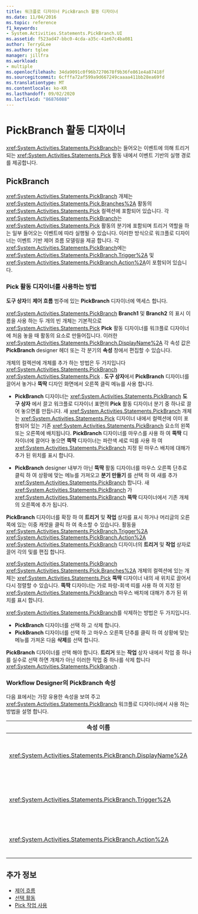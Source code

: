 ```yaml
---
title: 워크플로 디자이너 PickBranch 활동 디자이너
ms.date: 11/04/2016
ms.topic: reference
f1_keywords:
- System.Activities.Statements.PickBranch.UI
ms.assetid: f523ad47-bbc0-4cda-a35c-41e67c4ba081
author: TerryGLee
ms.author: tglee
manager: jillfra
ms.workload:
- multiple
ms.openlocfilehash: 34da9091c0f96b7270678f9b36fe861e4a87418f
ms.sourcegitcommit: 6cfffa72af599a9d667249caaaa411bb28ea69fd
ms.translationtype: MT
ms.contentlocale: ko-KR
ms.lasthandoff: 09/02/2020
ms.locfileid: "86876088"
---
```

# <a name="pickbranch-activity-designer"></a>PickBranch 활동 디자이너

<xref:System.Activities.Statements.PickBranch>는 들어오는 이벤트에 의해 트리거되는 <xref:System.Activities.Statements.Pick> 활동 내에서 이벤트 기반의 실행 경로를 제공합니다.

## <a name="pickbranch"></a>PickBranch

<xref:System.Activities.Statements.PickBranch> 개체는 <xref:System.Activities.Statements.Pick.Branches%2A> 활동의 <xref:System.Activities.Statements.Pick> 컬렉션에 포함되어 있습니다. 각 <xref:System.Activities.Statements.PickBranch>는 <xref:System.Activities.Statements.Pick> 활동의 분기에 포함되며 트리거 역할을 하는 일부 들어오는 이벤트에 따라 실행될 수 있습니다. 이러한 방식으로 워크플로 디자이너는 이벤트 기반 제어 흐름 모델링을 제공 합니다. 각 <xref:System.Activities.Statements.PickBranch>에는 <xref:System.Activities.Statements.PickBranch.Trigger%2A> 및 <xref:System.Activities.Statements.PickBranch.Action%2A>이 포함되어 있습니다.

### <a name="how-to-use-the-pick-activity-designer"></a>Pick 활동 디자이너를 사용하는 방법

**도구 상자**의 **제어 흐름** 범주에 있는 **PickBranch** 디자이너에 액세스 합니다.

<xref:System.Activities.Statements.PickBranch> **Branch1** 및 **Branch2** 의 표시 이름을 사용 하는 두 개의 빈 개체는 기본적으로 <xref:System.Activities.Statements.Pick> **Pick** 활동 디자이너를 워크플로 디자이너에 처음 놓을 때 활동의 요소로 만들어집니다. 이러한 <xref:System.Activities.Statements.PickBranch.DisplayName%2A> 각 속성 값은 **PickBranch** designer 헤더 또는 각 분기의 **속성** 창에서 편집할 수 있습니다.

개체의 컬렉션에 개체를 추가 하는 방법은 두 가지입니다 <xref:System.Activities.Statements.PickBranch> <xref:System.Activities.Statements.Pick> . **도구 상자**에서 **PickBranch** 디자이너를 끌어서 놓거나 **뚝딱** 디자인 화면에서 오른쪽 클릭 메뉴를 사용 합니다.

- **PickBranch** 디자이너는 <xref:System.Activities.Statements.PickBranch> **도구 상자** 에서 끌고 워크플로 디자이너 표면의 **Pick** 활동 디자이너 분기 중 하나로 끌어 놓으면를 만듭니다. 새 <xref:System.Activities.Statements.PickBranch> 개체는 <xref:System.Activities.Statements.Pick> 디자이너 내에서 컬렉션에 이미 포함되어 있는 기존 <xref:System.Activities.Statements.PickBranch> 요소의 왼쪽 또는 오른쪽에 배치됩니다. **PickBranch** 디자이너를 마우스를 사용 하 여 **뚝딱** 디자이너에 끌어다 놓으면 **뚝딱** 디자이너는 파란색 세로 띠를 사용 하 여 <xref:System.Activities.Statements.PickBranch> 지정 된 마우스 배치에 대해가 추가 된 위치를 표시 합니다.

- **PickBranch** designer 내부가 아닌 **뚝딱** 활동 디자이너를 마우스 오른쪽 단추로 클릭 하 여 상황에 맞는 메뉴를 가져오고 **분기 만들기** 를 선택 하 여 새를 추가 <xref:System.Activities.Statements.PickBranch> 합니다. 새 <xref:System.Activities.Statements.PickBranch> 가 <xref:System.Activities.Statements.PickBranch> **뚝딱** 디자이너에서 기존 개체의 오른쪽에 추가 됩니다.

**PickBranch** 디자이너를 확장 하 여 **트리거** 및 **작업** 상자를 표시 하거나 머리글의 오른쪽에 있는 이중 캐럿을 클릭 하 여 축소할 수 있습니다. 활동을 <xref:System.Activities.Statements.PickBranch.Trigger%2A> <xref:System.Activities.Statements.PickBranch.Action%2A> <xref:System.Activities.Statements.PickBranch> 디자이너의 **트리거** 및 **작업** 상자로 끌어 각의 및를 편집 합니다.

<xref:System.Activities.Statements.PickBranch> <xref:System.Activities.Statements.Pick.Branches%2A> 개체의 컬렉션에 있는 개체는 <xref:System.Activities.Statements.Pick> **뚝딱** 디자이너 내의 새 위치로 끌어서 다시 정렬할 수 있습니다. **뚝딱** 디자이너는 가로 파랑-회색 띠를 사용 하 여 지정 된 <xref:System.Activities.Statements.PickBranch> 마우스 배치에 대해가 추가 된 위치를 표시 합니다.

<xref:System.Activities.Statements.PickBranch>를 삭제하는 방법은 두 가지입니다.

- **PickBranch** 디자이너를 선택 하 고 삭제 합니다.
- **PickBranch** 디자이너를 선택 하 고 마우스 오른쪽 단추를 클릭 하 여 상황에 맞는 메뉴를 가져온 다음 **삭제**를 선택 합니다.

**PickBranch** 디자이너를 선택 해야 합니다. **트리거** 또는 **작업** 상자 내에서 작업 중 하나를 실수로 선택 하면 개체가 아닌 이러한 작업 중 하나를 삭제 합니다 <xref:System.Activities.Statements.PickBranch> .

### <a name="pickbranch-properties-in-the-workflow-designer"></a>Workflow Designer의 PickBranch 속성

다음 표에서는 가장 유용한 속성을 보여 주고 <xref:System.Activities.Statements.PickBranch> 워크플로 디자이너에서 사용 하는 방법을 설명 합니다.

|속성 이름|필수|사용량|
|-|--------------|-|
|<xref:System.Activities.Statements.PickBranch.DisplayName%2A>|False|**PickBranch** 디자이너의 헤더에 표시 되는 이름입니다. 기본값은 분기입니다.<br /><br /> <xref:System.Activities.Activity.DisplayName%2A>은 꼭 필요하지 않더라도 사용하는 것이 좋습니다.|
|<xref:System.Activities.Statements.PickBranch.Trigger%2A>|True|각 <xref:System.Activities.Statements.PickBranch>에는 <xref:System.Activities.Statements.PickBranch.Trigger%2A>을 호출할 수 있는 <xref:System.Activities.Statements.PickBranch.Action%2A> 활동이 포함되어 있습니다.|
|<xref:System.Activities.Statements.PickBranch.Action%2A>|False|각 <xref:System.Activities.Statements.PickBranch>에는 트리거될 경우 실행되는 <xref:System.Activities.Statements.PickBranch.Action%2A>이 포함되어 있습니다.|

## <a name="see-also"></a>추가 정보

- [제어 흐름](../workflow-designer/control-flow-activity-designers.md)
- [선택 활동](/dotnet/framework/windows-workflow-foundation/pick-activity)
- [Pick 작업 사용](/dotnet/framework/windows-workflow-foundation/samples/using-the-pick-activity)